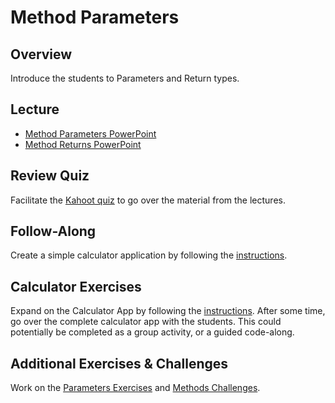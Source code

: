 # Method Parameters

## Overview
Introduce the students to Parameters and Return types.

## Lecture
- [Method Parameters PowerPoint](MethodParameters.pptx)
- [Method Returns PowerPoint](MethodReturns.pptx)

## Review Quiz
Facilitate the [Kahoot quiz](https://create.kahoot.it/details/13f4a0ef-13c1-4cee-b0d7-405fd9ebb740) to go over the material from the lectures.

## Follow-Along
Create a simple calculator application by following the [instructions](CalculatorFollowAlong.md).

## Calculator Exercises
Expand on the Calculator App by following the [instructions](CalculatorIndividualInstructions.md). After some time, go over the complete calculator app with the students. This could potentially be completed as a group activity, or a guided code-along.

## Additional Exercises & Challenges
Work on the [Parameters Exercises](ParametersExercises.md) and [Methods Challenges](MethodsChallenges.md).
